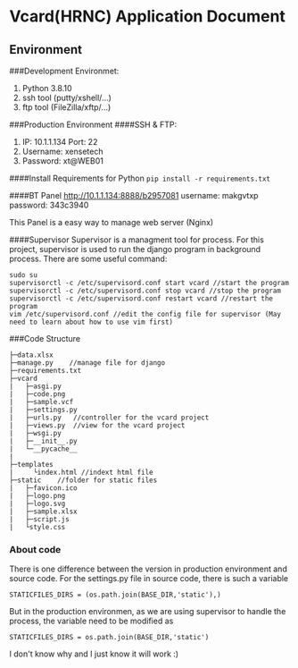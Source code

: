 # Vcard(HRNC) Application Document

## Environment

###Development Environmet:
1. Python 3.8.10
2. ssh tool (putty/xshell/...)
3. ftp tool (FileZilla/xftp/...)

###Production Environment
####SSH & FTP: 
1. IP: 10.1.1.134 Port: 22
2. Username: xensetech
3. Password: xt@WEB01

####Install Requirements for Python
 `pip install -r requirements.txt`

####BT Panel
http://10.1.1.134:8888/b2957081
username: makgvtxp
password: 343c3940

This Panel is a easy way to manage web server (Nginx)

####Supervisor
Supervisor is a managment tool for process. For this project, supervisor is used to run the django program in background process.
There are some useful command:

    sudo su
    supervisorctl -c /etc/supervisord.conf start vcard //start the program
    supervisorctl -c /etc/supervisord.conf stop vcard //stop the program
    supervisorctl -c /etc/supervisord.conf restart vcard //restart the program
    vim /etc/supervisord.conf //edit the config file for supervisor (May need to learn about how to use vim first)

###Code Structure

```
├─data.xlsx
├─manage.py    //manage file for django
├─requirements.txt
├─vcard
|   ├─asgi.py
|   ├─code.png
|   ├─sample.vcf
|   ├─settings.py
|   ├─urls.py   //controller for the vcard project
|   ├─views.py  //view for the vcard project
|   ├─wsgi.py
|   ├─__init__.py
|   └─__pycache__
|
├─templates
|     └index.html //indext html file
├─static    //folder for static files
|   ├─favicon.ico
|   ├─logo.png
|   ├─logo.svg
|   ├─sample.xlsx
|   ├─script.js
|   └style.css
```

### About code
There is one difference between the version in production environment and source code.
For the settings.py file in source code, there is such a variable

    STATICFILES_DIRS = (os.path.join(BASE_DIR,'static'),)

But in the production environmen, as we are using supervisor to handle the process, the variable need to be modified as 

    STATICFILES_DIRS = os.path.join(BASE_DIR,'static')

I don't know why and I just know it will work :)
